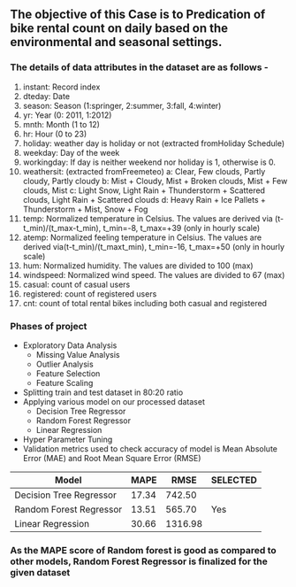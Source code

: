 
## The objective of this Case is to Predication of bike rental count on daily based on the environmental and seasonal settings.

### The details of data attributes in the dataset are as follows -

1. instant: Record index
2. dteday: Date
3. season: Season (1:springer, 2:summer, 3:fall, 4:winter)
4. yr: Year (0: 2011, 1:2012)
5. mnth: Month (1 to 12)
6. hr: Hour (0 to 23)
7. holiday: weather day is holiday or not (extracted fromHoliday Schedule)
8. weekday: Day of the week
9. workingday: If day is neither weekend nor holiday is 1, otherwise is 0.
10. weathersit: (extracted fromFreemeteo)
   a: Clear, Few clouds, Partly cloudy, Partly cloudy
   b: Mist + Cloudy, Mist + Broken clouds, Mist + Few clouds, Mist
   c: Light Snow, Light Rain + Thunderstorm + Scattered clouds, Light Rain + Scattered clouds
   d: Heavy Rain + Ice Pallets + Thunderstorm + Mist, Snow + Fog
11. temp: Normalized temperature in Celsius. The values are derived via (t-t_min)/(t_max-t_min), t_min=-8, t_max=+39 (only in hourly scale)
12. atemp: Normalized feeling temperature in Celsius. The values are derived via(t-t_min)/(t_maxt_min), t_min=-16, t_max=+50 (only in hourly scale)
13. hum: Normalized humidity. The values are divided to 100 (max)
14. windspeed: Normalized wind speed. The values are divided to 67 (max)
15. casual: count of casual users
16. registered: count of registered users
17. cnt: count of total rental bikes including both casual and registered

### Phases of project

- Exploratory Data Analysis
   - Missing Value Analysis
   - Outlier Analysis
   - Feature Selection
   - Feature Scaling
- Splitting train and test dataset in 80:20 ratio
- Applying various model on our processed dataset
    - Decision Tree Regressor
    - Random Forest Regressor
    - Linear Regression
- Hyper Parameter Tuning
- Validation metrics used to check accuracy of model is Mean Absolute Error (MAE) and Root Mean Square Error (RMSE)

|Model | MAPE | RMSE |SELECTED |
|---|---|---|---|
|Decision Tree Regressor | 17.34 | 742.50 | |
|Random Forest Regressor| 13.51 | 565.70 | Yes |
|Linear Regression| 30.66 | 1316.98 | |

### As the MAPE score of Random forest is good as compared to other models, Random Forest Regressor is finalized for the given dataset
